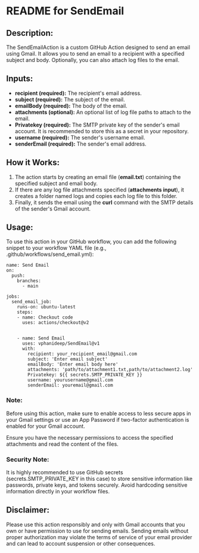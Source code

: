# README for SendEmail

## Description:

The SendEmailAction is a custom GitHub Action designed to send an email using Gmail. It allows you to send an email to a recipient with a specified subject and body. Optionally, you can also attach log files to the email.

## Inputs:

- **recipient (required):** The recipient's email address.
- **subject (required):** The subject of the email.
- **emailBody (required):** The body of the email.
- **attachments (optional):** An optional list of log file paths to attach to the email.
- **Privatekey (required):** The SMTP private key of the sender's email account. It is recommended to store this as a secret in your repository.
- **username (required):** The sender's username email.
- **senderEmail (required):** The sender's email address.

## How it Works:

1. The action starts by creating an email file (**email.txt**) containing the specified subject and email body.
2. If there are any log file attachments specified (**attachments input**), it creates a folder named logs and copies each log file to this folder.
3. Finally, it sends the email using the **curl** command with the SMTP details of the sender's Gmail account.

## Usage:

To use this action in your GitHub workflow, you can add the following snippet to your workflow YAML file (e.g., .github/workflows/send_email.yml):


    name: Send Email
    on:
      push:
        branches:
          - main
    
    jobs:
      send_email_job:
        runs-on: ubuntu-latest
        steps:
        - name: Checkout code
          uses: actions/checkout@v2
    
        
        - name: Send Email
          uses: vphanideep/SendEmail@v1
          with:
            recipient: your_recipient_email@gmail.com
            subject: 'Enter email subject'
            emailBody: 'Enter email body here'
            attachments: 'path/to/attachment1.txt,path/to/attachment2.log'
            Privatekey: ${{ secrets.SMTP_PRIVATE_KEY }}
            username: yourusername@gmail.com
            senderEmail: youremail@gmail.com

        
### Note:

Before using this action, make sure to enable access to less secure apps in your Gmail settings or use an App Password if two-factor authentication is enabled for your Gmail account.

Ensure you have the necessary permissions to access the specified attachments and read the content of the files.

### Security Note:

It is highly recommended to use GitHub secrets (secrets.SMTP_PRIVATE_KEY in this case) to store sensitive information like passwords, private keys, and tokens securely. Avoid hardcoding sensitive information directly in your workflow files.

## Disclaimer:
Please use this action responsibly and only with Gmail accounts that you own or have permission to use for sending emails. Sending emails without proper authorization may violate the terms of service of your email provider and can lead to account suspension or other consequences.
